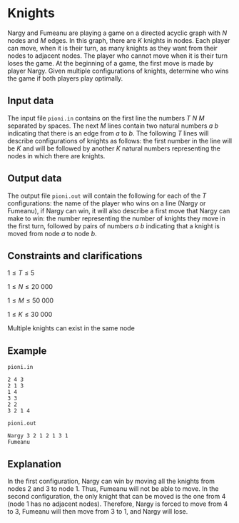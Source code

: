 # Knights

Nargy and Fumeanu are playing a game on a directed acyclic graph with $N$ nodes and $M$ edges. In this graph, there are $K$ knights in nodes. Each player can move, when it is their turn, as many knights as they want from their nodes to adjacent nodes. The player who cannot move when it is their turn loses the game. At the beginning of a game, the first move is made by player Nargy. Given multiple configurations of knights, determine who wins the game if both players play optimally.

## Input data

The input file `pioni.in` contains on the first line the numbers $T$ $N$ $M$ separated by spaces. The next $M$ lines contain two natural numbers $a$ $b$ indicating that there is an edge from $a$ to $b$. The following $T$ lines will describe configurations of knights as follows: the first number in the line will be $K$ and will be followed by another $K$ natural numbers representing the nodes in which there are knights.

## Output data

The output file `pioni.out` will contain the following for each of the $T$ configurations: the name of the player who wins on a line (Nargy or Fumeanu), if Nargy can win, it will also describe a first move that Nargy can make to win: the number representing the number of knights they move in the first turn, followed by pairs of numbers $a$ $b$ indicating that a knight is moved from node $a$ to node $b$.

## Constraints and clarifications

$1 \leq T \leq 5$

$1 \leq N \leq 20\ 000$

$1 \leq M \leq 50\ 000$

$1 \leq K \leq 30\ 000$

Multiple knights can exist in the same node

## Example

`pioni.in`
```
2 4 3
2 1 3
1 4
3 3
2 2
3 2 1 4
```
`pioni.out`
```
Nargy 3 2 1 2 1 3 1
Fumeanu
```

## Explanation

In the first configuration, Nargy can win by moving all the knights from nodes $2$ and $3$ to node $1$. Thus, Fumeanu will not be able to move. In the second configuration, the only knight that can be moved is the one from $4$ (node $1$ has no adjacent nodes). Therefore, Nargy is forced to move from $4$ to $3$, Fumeanu will then move from $3$ to $1$, and Nargy will lose.